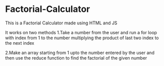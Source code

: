 # Factorial-Calculator
This is a Factorial Calculator made using HTML and JS

It works on two methods 
1.Take a number from the user and run a for loop with index from 1 to the number multiplying the product of last two index to the next index 

2.Make an array starting from 1 upto the number entered by the user and then use the reduce function to find the factorial of the given number